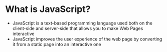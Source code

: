 # What is JavaScript?
- JavaScript is a text-based programming language used both on the client-side and server-side that allows you to make Web Pages interactive
- JavaScript improves the user experience of the web page by converting it from a static page into an interactive one
